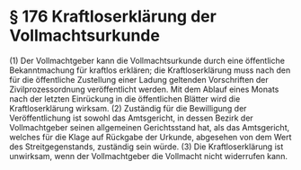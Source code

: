 # § 176 Kraftloserklärung der Vollmachtsurkunde
(1) Der Vollmachtgeber kann die Vollmachtsurkunde durch eine öffentliche Bekanntmachung für kraftlos erklären; die Kraftloserklärung muss nach den für die öffentliche Zustellung einer Ladung geltenden Vorschriften der Zivilprozessordnung veröffentlicht werden. Mit dem Ablauf eines Monats nach der letzten Einrückung in die öffentlichen Blätter wird die Kraftloserklärung wirksam.
(2) Zuständig für die Bewilligung der Veröffentlichung ist sowohl das Amtsgericht, in dessen Bezirk der Vollmachtgeber seinen allgemeinen Gerichtsstand hat, als das Amtsgericht, welches für die Klage auf Rückgabe der Urkunde, abgesehen von dem Wert des Streitgegenstands, zuständig sein würde.
(3) Die Kraftloserklärung ist unwirksam, wenn der Vollmachtgeber die Vollmacht nicht widerrufen kann.